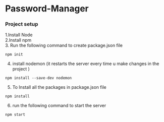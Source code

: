 # Password-Manager

### Project setup

1.Install Node\
2.Install npm\
3. Run the following command to create package.json file
```
npm init
``` 
4. install nodemon (it restarts the server every time u make changes in the project )
```
npm install --save-dev nodemon
```
5. To Install all the packages in package.json file
```
npm install
```
6. run the following command to start the server
```
npm start
```
